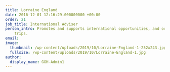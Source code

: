 ```yaml
---
title: Lorraine England
date: 2016-12-01 12:16:29.000000000 +00:00
order: 21
job_title: International Adviser
person_intro: Promotes and supports international opportunities, and organises international
    trips.
email:
image:
  thumbnail: /wp-content/uploads/2019/10/Lorraine-England-1-252x243.jpg
  fullsize: /wp-content/uploads/2019/10/Lorraine-England-1.jpg
author:
  display_name: GGH-Admin1
---
```


